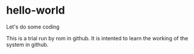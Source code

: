 # hello-world
Let's do some coding

This is a trial run by rom in github. It is intented to learn the working of the system in github.
